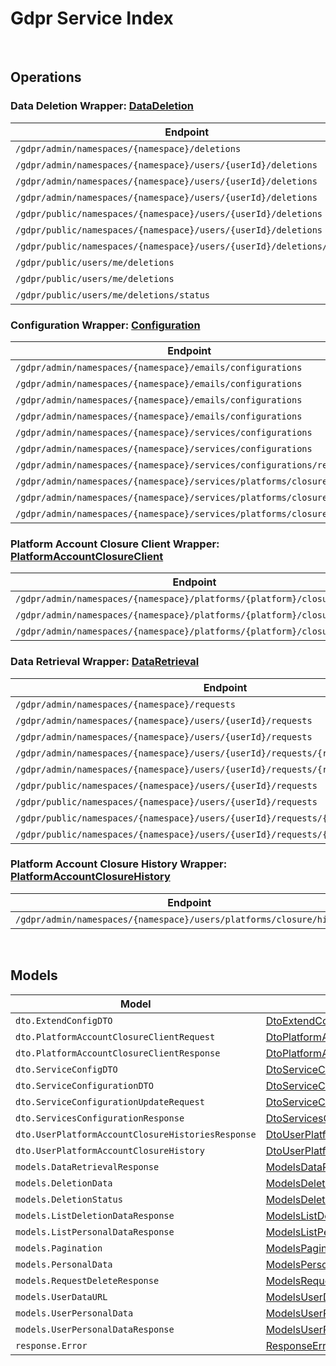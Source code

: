 # Gdpr Service Index

&nbsp;  

## Operations

### Data Deletion Wrapper:  [DataDeletion](../../src/main/java/net/accelbyte/sdk/api/gdpr/wrappers/DataDeletion.java)
| Endpoint | Method | ID | Class | Example |
|---|---|---|---|---|
| `/gdpr/admin/namespaces/{namespace}/deletions` | GET | AdminGetListDeletionDataRequest | [AdminGetListDeletionDataRequest](../../src/main/java/net/accelbyte/sdk/api/gdpr/operations/data_deletion/AdminGetListDeletionDataRequest.java) | [AdminGetListDeletionDataRequest](../../samples/cli/src/main/java/net/accelbyte/sdk/cli/api/gdpr/data_deletion/AdminGetListDeletionDataRequest.java) |
| `/gdpr/admin/namespaces/{namespace}/users/{userId}/deletions` | GET | AdminGetUserAccountDeletionRequest | [AdminGetUserAccountDeletionRequest](../../src/main/java/net/accelbyte/sdk/api/gdpr/operations/data_deletion/AdminGetUserAccountDeletionRequest.java) | [AdminGetUserAccountDeletionRequest](../../samples/cli/src/main/java/net/accelbyte/sdk/cli/api/gdpr/data_deletion/AdminGetUserAccountDeletionRequest.java) |
| `/gdpr/admin/namespaces/{namespace}/users/{userId}/deletions` | POST | AdminSubmitUserAccountDeletionRequest | [AdminSubmitUserAccountDeletionRequest](../../src/main/java/net/accelbyte/sdk/api/gdpr/operations/data_deletion/AdminSubmitUserAccountDeletionRequest.java) | [AdminSubmitUserAccountDeletionRequest](../../samples/cli/src/main/java/net/accelbyte/sdk/cli/api/gdpr/data_deletion/AdminSubmitUserAccountDeletionRequest.java) |
| `/gdpr/admin/namespaces/{namespace}/users/{userId}/deletions` | DELETE | AdminCancelUserAccountDeletionRequest | [AdminCancelUserAccountDeletionRequest](../../src/main/java/net/accelbyte/sdk/api/gdpr/operations/data_deletion/AdminCancelUserAccountDeletionRequest.java) | [AdminCancelUserAccountDeletionRequest](../../samples/cli/src/main/java/net/accelbyte/sdk/cli/api/gdpr/data_deletion/AdminCancelUserAccountDeletionRequest.java) |
| `/gdpr/public/namespaces/{namespace}/users/{userId}/deletions` | POST | PublicSubmitUserAccountDeletionRequest | [PublicSubmitUserAccountDeletionRequest](../../src/main/java/net/accelbyte/sdk/api/gdpr/operations/data_deletion/PublicSubmitUserAccountDeletionRequest.java) | [PublicSubmitUserAccountDeletionRequest](../../samples/cli/src/main/java/net/accelbyte/sdk/cli/api/gdpr/data_deletion/PublicSubmitUserAccountDeletionRequest.java) |
| `/gdpr/public/namespaces/{namespace}/users/{userId}/deletions` | DELETE | PublicCancelUserAccountDeletionRequest | [PublicCancelUserAccountDeletionRequest](../../src/main/java/net/accelbyte/sdk/api/gdpr/operations/data_deletion/PublicCancelUserAccountDeletionRequest.java) | [PublicCancelUserAccountDeletionRequest](../../samples/cli/src/main/java/net/accelbyte/sdk/cli/api/gdpr/data_deletion/PublicCancelUserAccountDeletionRequest.java) |
| `/gdpr/public/namespaces/{namespace}/users/{userId}/deletions/status` | GET | PublicGetUserAccountDeletionStatus | [PublicGetUserAccountDeletionStatus](../../src/main/java/net/accelbyte/sdk/api/gdpr/operations/data_deletion/PublicGetUserAccountDeletionStatus.java) | [PublicGetUserAccountDeletionStatus](../../samples/cli/src/main/java/net/accelbyte/sdk/cli/api/gdpr/data_deletion/PublicGetUserAccountDeletionStatus.java) |
| `/gdpr/public/users/me/deletions` | POST | PublicSubmitMyAccountDeletionRequest | [PublicSubmitMyAccountDeletionRequest](../../src/main/java/net/accelbyte/sdk/api/gdpr/operations/data_deletion/PublicSubmitMyAccountDeletionRequest.java) | [PublicSubmitMyAccountDeletionRequest](../../samples/cli/src/main/java/net/accelbyte/sdk/cli/api/gdpr/data_deletion/PublicSubmitMyAccountDeletionRequest.java) |
| `/gdpr/public/users/me/deletions` | DELETE | PublicCancelMyAccountDeletionRequest | [PublicCancelMyAccountDeletionRequest](../../src/main/java/net/accelbyte/sdk/api/gdpr/operations/data_deletion/PublicCancelMyAccountDeletionRequest.java) | [PublicCancelMyAccountDeletionRequest](../../samples/cli/src/main/java/net/accelbyte/sdk/cli/api/gdpr/data_deletion/PublicCancelMyAccountDeletionRequest.java) |
| `/gdpr/public/users/me/deletions/status` | GET | PublicGetMyAccountDeletionStatus | [PublicGetMyAccountDeletionStatus](../../src/main/java/net/accelbyte/sdk/api/gdpr/operations/data_deletion/PublicGetMyAccountDeletionStatus.java) | [PublicGetMyAccountDeletionStatus](../../samples/cli/src/main/java/net/accelbyte/sdk/cli/api/gdpr/data_deletion/PublicGetMyAccountDeletionStatus.java) |

### Configuration Wrapper:  [Configuration](../../src/main/java/net/accelbyte/sdk/api/gdpr/wrappers/Configuration.java)
| Endpoint | Method | ID | Class | Example |
|---|---|---|---|---|
| `/gdpr/admin/namespaces/{namespace}/emails/configurations` | GET | GetAdminEmailConfiguration | [GetAdminEmailConfiguration](../../src/main/java/net/accelbyte/sdk/api/gdpr/operations/configuration/GetAdminEmailConfiguration.java) | [GetAdminEmailConfiguration](../../samples/cli/src/main/java/net/accelbyte/sdk/cli/api/gdpr/configuration/GetAdminEmailConfiguration.java) |
| `/gdpr/admin/namespaces/{namespace}/emails/configurations` | PUT | UpdateAdminEmailConfiguration | [UpdateAdminEmailConfiguration](../../src/main/java/net/accelbyte/sdk/api/gdpr/operations/configuration/UpdateAdminEmailConfiguration.java) | [UpdateAdminEmailConfiguration](../../samples/cli/src/main/java/net/accelbyte/sdk/cli/api/gdpr/configuration/UpdateAdminEmailConfiguration.java) |
| `/gdpr/admin/namespaces/{namespace}/emails/configurations` | POST | SaveAdminEmailConfiguration | [SaveAdminEmailConfiguration](../../src/main/java/net/accelbyte/sdk/api/gdpr/operations/configuration/SaveAdminEmailConfiguration.java) | [SaveAdminEmailConfiguration](../../samples/cli/src/main/java/net/accelbyte/sdk/cli/api/gdpr/configuration/SaveAdminEmailConfiguration.java) |
| `/gdpr/admin/namespaces/{namespace}/emails/configurations` | DELETE | DeleteAdminEmailConfiguration | [DeleteAdminEmailConfiguration](../../src/main/java/net/accelbyte/sdk/api/gdpr/operations/configuration/DeleteAdminEmailConfiguration.java) | [DeleteAdminEmailConfiguration](../../samples/cli/src/main/java/net/accelbyte/sdk/cli/api/gdpr/configuration/DeleteAdminEmailConfiguration.java) |
| `/gdpr/admin/namespaces/{namespace}/services/configurations` | GET | AdminGetServicesConfiguration | [AdminGetServicesConfiguration](../../src/main/java/net/accelbyte/sdk/api/gdpr/operations/configuration/AdminGetServicesConfiguration.java) | [AdminGetServicesConfiguration](../../samples/cli/src/main/java/net/accelbyte/sdk/cli/api/gdpr/configuration/AdminGetServicesConfiguration.java) |
| `/gdpr/admin/namespaces/{namespace}/services/configurations` | PUT | AdminUpdateServicesConfiguration | [AdminUpdateServicesConfiguration](../../src/main/java/net/accelbyte/sdk/api/gdpr/operations/configuration/AdminUpdateServicesConfiguration.java) | [AdminUpdateServicesConfiguration](../../samples/cli/src/main/java/net/accelbyte/sdk/cli/api/gdpr/configuration/AdminUpdateServicesConfiguration.java) |
| `/gdpr/admin/namespaces/{namespace}/services/configurations/reset` | DELETE | AdminResetServicesConfiguration | [AdminResetServicesConfiguration](../../src/main/java/net/accelbyte/sdk/api/gdpr/operations/configuration/AdminResetServicesConfiguration.java) | [AdminResetServicesConfiguration](../../samples/cli/src/main/java/net/accelbyte/sdk/cli/api/gdpr/configuration/AdminResetServicesConfiguration.java) |
| `/gdpr/admin/namespaces/{namespace}/services/platforms/closure/config` | GET | AdminGetPlatformAccountClosureServicesConfiguration | [AdminGetPlatformAccountClosureServicesConfiguration](../../src/main/java/net/accelbyte/sdk/api/gdpr/operations/configuration/AdminGetPlatformAccountClosureServicesConfiguration.java) | [AdminGetPlatformAccountClosureServicesConfiguration](../../samples/cli/src/main/java/net/accelbyte/sdk/cli/api/gdpr/configuration/AdminGetPlatformAccountClosureServicesConfiguration.java) |
| `/gdpr/admin/namespaces/{namespace}/services/platforms/closure/config` | PUT | AdminUpdatePlatformAccountClosureServicesConfiguration | [AdminUpdatePlatformAccountClosureServicesConfiguration](../../src/main/java/net/accelbyte/sdk/api/gdpr/operations/configuration/AdminUpdatePlatformAccountClosureServicesConfiguration.java) | [AdminUpdatePlatformAccountClosureServicesConfiguration](../../samples/cli/src/main/java/net/accelbyte/sdk/cli/api/gdpr/configuration/AdminUpdatePlatformAccountClosureServicesConfiguration.java) |
| `/gdpr/admin/namespaces/{namespace}/services/platforms/closure/config` | DELETE | AdminResetPlatformAccountClosureServicesConfiguration | [AdminResetPlatformAccountClosureServicesConfiguration](../../src/main/java/net/accelbyte/sdk/api/gdpr/operations/configuration/AdminResetPlatformAccountClosureServicesConfiguration.java) | [AdminResetPlatformAccountClosureServicesConfiguration](../../samples/cli/src/main/java/net/accelbyte/sdk/cli/api/gdpr/configuration/AdminResetPlatformAccountClosureServicesConfiguration.java) |

### Platform Account Closure Client Wrapper:  [PlatformAccountClosureClient](../../src/main/java/net/accelbyte/sdk/api/gdpr/wrappers/PlatformAccountClosureClient.java)
| Endpoint | Method | ID | Class | Example |
|---|---|---|---|---|
| `/gdpr/admin/namespaces/{namespace}/platforms/{platform}/closure/client` | GET | AdminGetPlatformAccountClosureClient | [AdminGetPlatformAccountClosureClient](../../src/main/java/net/accelbyte/sdk/api/gdpr/operations/platform_account_closure_client/AdminGetPlatformAccountClosureClient.java) | [AdminGetPlatformAccountClosureClient](../../samples/cli/src/main/java/net/accelbyte/sdk/cli/api/gdpr/platform_account_closure_client/AdminGetPlatformAccountClosureClient.java) |
| `/gdpr/admin/namespaces/{namespace}/platforms/{platform}/closure/client` | POST | AdminUpdatePlatformAccountClosureClient | [AdminUpdatePlatformAccountClosureClient](../../src/main/java/net/accelbyte/sdk/api/gdpr/operations/platform_account_closure_client/AdminUpdatePlatformAccountClosureClient.java) | [AdminUpdatePlatformAccountClosureClient](../../samples/cli/src/main/java/net/accelbyte/sdk/cli/api/gdpr/platform_account_closure_client/AdminUpdatePlatformAccountClosureClient.java) |
| `/gdpr/admin/namespaces/{namespace}/platforms/{platform}/closure/client` | DELETE | AdminDeletePlatformAccountClosureClient | [AdminDeletePlatformAccountClosureClient](../../src/main/java/net/accelbyte/sdk/api/gdpr/operations/platform_account_closure_client/AdminDeletePlatformAccountClosureClient.java) | [AdminDeletePlatformAccountClosureClient](../../samples/cli/src/main/java/net/accelbyte/sdk/cli/api/gdpr/platform_account_closure_client/AdminDeletePlatformAccountClosureClient.java) |

### Data Retrieval Wrapper:  [DataRetrieval](../../src/main/java/net/accelbyte/sdk/api/gdpr/wrappers/DataRetrieval.java)
| Endpoint | Method | ID | Class | Example |
|---|---|---|---|---|
| `/gdpr/admin/namespaces/{namespace}/requests` | GET | AdminGetListPersonalDataRequest | [AdminGetListPersonalDataRequest](../../src/main/java/net/accelbyte/sdk/api/gdpr/operations/data_retrieval/AdminGetListPersonalDataRequest.java) | [AdminGetListPersonalDataRequest](../../samples/cli/src/main/java/net/accelbyte/sdk/cli/api/gdpr/data_retrieval/AdminGetListPersonalDataRequest.java) |
| `/gdpr/admin/namespaces/{namespace}/users/{userId}/requests` | GET | AdminGetUserPersonalDataRequests | [AdminGetUserPersonalDataRequests](../../src/main/java/net/accelbyte/sdk/api/gdpr/operations/data_retrieval/AdminGetUserPersonalDataRequests.java) | [AdminGetUserPersonalDataRequests](../../samples/cli/src/main/java/net/accelbyte/sdk/cli/api/gdpr/data_retrieval/AdminGetUserPersonalDataRequests.java) |
| `/gdpr/admin/namespaces/{namespace}/users/{userId}/requests` | POST | AdminRequestDataRetrieval | [AdminRequestDataRetrieval](../../src/main/java/net/accelbyte/sdk/api/gdpr/operations/data_retrieval/AdminRequestDataRetrieval.java) | [AdminRequestDataRetrieval](../../samples/cli/src/main/java/net/accelbyte/sdk/cli/api/gdpr/data_retrieval/AdminRequestDataRetrieval.java) |
| `/gdpr/admin/namespaces/{namespace}/users/{userId}/requests/{requestDate}` | DELETE | AdminCancelUserPersonalDataRequest | [AdminCancelUserPersonalDataRequest](../../src/main/java/net/accelbyte/sdk/api/gdpr/operations/data_retrieval/AdminCancelUserPersonalDataRequest.java) | [AdminCancelUserPersonalDataRequest](../../samples/cli/src/main/java/net/accelbyte/sdk/cli/api/gdpr/data_retrieval/AdminCancelUserPersonalDataRequest.java) |
| `/gdpr/admin/namespaces/{namespace}/users/{userId}/requests/{requestDate}/generate` | POST | AdminGeneratePersonalDataURL | [AdminGeneratePersonalDataURL](../../src/main/java/net/accelbyte/sdk/api/gdpr/operations/data_retrieval/AdminGeneratePersonalDataURL.java) | [AdminGeneratePersonalDataURL](../../samples/cli/src/main/java/net/accelbyte/sdk/cli/api/gdpr/data_retrieval/AdminGeneratePersonalDataURL.java) |
| `/gdpr/public/namespaces/{namespace}/users/{userId}/requests` | GET | PublicGetUserPersonalDataRequests | [PublicGetUserPersonalDataRequests](../../src/main/java/net/accelbyte/sdk/api/gdpr/operations/data_retrieval/PublicGetUserPersonalDataRequests.java) | [PublicGetUserPersonalDataRequests](../../samples/cli/src/main/java/net/accelbyte/sdk/cli/api/gdpr/data_retrieval/PublicGetUserPersonalDataRequests.java) |
| `/gdpr/public/namespaces/{namespace}/users/{userId}/requests` | POST | PublicRequestDataRetrieval | [PublicRequestDataRetrieval](../../src/main/java/net/accelbyte/sdk/api/gdpr/operations/data_retrieval/PublicRequestDataRetrieval.java) | [PublicRequestDataRetrieval](../../samples/cli/src/main/java/net/accelbyte/sdk/cli/api/gdpr/data_retrieval/PublicRequestDataRetrieval.java) |
| `/gdpr/public/namespaces/{namespace}/users/{userId}/requests/{requestDate}` | DELETE | PublicCancelUserPersonalDataRequest | [PublicCancelUserPersonalDataRequest](../../src/main/java/net/accelbyte/sdk/api/gdpr/operations/data_retrieval/PublicCancelUserPersonalDataRequest.java) | [PublicCancelUserPersonalDataRequest](../../samples/cli/src/main/java/net/accelbyte/sdk/cli/api/gdpr/data_retrieval/PublicCancelUserPersonalDataRequest.java) |
| `/gdpr/public/namespaces/{namespace}/users/{userId}/requests/{requestDate}/generate` | POST | PublicGeneratePersonalDataURL | [PublicGeneratePersonalDataURL](../../src/main/java/net/accelbyte/sdk/api/gdpr/operations/data_retrieval/PublicGeneratePersonalDataURL.java) | [PublicGeneratePersonalDataURL](../../samples/cli/src/main/java/net/accelbyte/sdk/cli/api/gdpr/data_retrieval/PublicGeneratePersonalDataURL.java) |

### Platform Account Closure History Wrapper:  [PlatformAccountClosureHistory](../../src/main/java/net/accelbyte/sdk/api/gdpr/wrappers/PlatformAccountClosureHistory.java)
| Endpoint | Method | ID | Class | Example |
|---|---|---|---|---|
| `/gdpr/admin/namespaces/{namespace}/users/platforms/closure/histories` | GET | AdminGetUserPlatformAccountClosureHistories | [AdminGetUserPlatformAccountClosureHistories](../../src/main/java/net/accelbyte/sdk/api/gdpr/operations/platform_account_closure_history/AdminGetUserPlatformAccountClosureHistories.java) | [AdminGetUserPlatformAccountClosureHistories](../../samples/cli/src/main/java/net/accelbyte/sdk/cli/api/gdpr/platform_account_closure_history/AdminGetUserPlatformAccountClosureHistories.java) |


&nbsp;  

## Models

| Model | Class |
|---|---|
| `dto.ExtendConfigDTO` | [DtoExtendConfigDTO](../../src/main/java/net/accelbyte/sdk/api/gdpr/models/DtoExtendConfigDTO.java) |
| `dto.PlatformAccountClosureClientRequest` | [DtoPlatformAccountClosureClientRequest](../../src/main/java/net/accelbyte/sdk/api/gdpr/models/DtoPlatformAccountClosureClientRequest.java) |
| `dto.PlatformAccountClosureClientResponse` | [DtoPlatformAccountClosureClientResponse](../../src/main/java/net/accelbyte/sdk/api/gdpr/models/DtoPlatformAccountClosureClientResponse.java) |
| `dto.ServiceConfigDTO` | [DtoServiceConfigDTO](../../src/main/java/net/accelbyte/sdk/api/gdpr/models/DtoServiceConfigDTO.java) |
| `dto.ServiceConfigurationDTO` | [DtoServiceConfigurationDTO](../../src/main/java/net/accelbyte/sdk/api/gdpr/models/DtoServiceConfigurationDTO.java) |
| `dto.ServiceConfigurationUpdateRequest` | [DtoServiceConfigurationUpdateRequest](../../src/main/java/net/accelbyte/sdk/api/gdpr/models/DtoServiceConfigurationUpdateRequest.java) |
| `dto.ServicesConfigurationResponse` | [DtoServicesConfigurationResponse](../../src/main/java/net/accelbyte/sdk/api/gdpr/models/DtoServicesConfigurationResponse.java) |
| `dto.UserPlatformAccountClosureHistoriesResponse` | [DtoUserPlatformAccountClosureHistoriesResponse](../../src/main/java/net/accelbyte/sdk/api/gdpr/models/DtoUserPlatformAccountClosureHistoriesResponse.java) |
| `dto.UserPlatformAccountClosureHistory` | [DtoUserPlatformAccountClosureHistory](../../src/main/java/net/accelbyte/sdk/api/gdpr/models/DtoUserPlatformAccountClosureHistory.java) |
| `models.DataRetrievalResponse` | [ModelsDataRetrievalResponse](../../src/main/java/net/accelbyte/sdk/api/gdpr/models/ModelsDataRetrievalResponse.java) |
| `models.DeletionData` | [ModelsDeletionData](../../src/main/java/net/accelbyte/sdk/api/gdpr/models/ModelsDeletionData.java) |
| `models.DeletionStatus` | [ModelsDeletionStatus](../../src/main/java/net/accelbyte/sdk/api/gdpr/models/ModelsDeletionStatus.java) |
| `models.ListDeletionDataResponse` | [ModelsListDeletionDataResponse](../../src/main/java/net/accelbyte/sdk/api/gdpr/models/ModelsListDeletionDataResponse.java) |
| `models.ListPersonalDataResponse` | [ModelsListPersonalDataResponse](../../src/main/java/net/accelbyte/sdk/api/gdpr/models/ModelsListPersonalDataResponse.java) |
| `models.Pagination` | [ModelsPagination](../../src/main/java/net/accelbyte/sdk/api/gdpr/models/ModelsPagination.java) |
| `models.PersonalData` | [ModelsPersonalData](../../src/main/java/net/accelbyte/sdk/api/gdpr/models/ModelsPersonalData.java) |
| `models.RequestDeleteResponse` | [ModelsRequestDeleteResponse](../../src/main/java/net/accelbyte/sdk/api/gdpr/models/ModelsRequestDeleteResponse.java) |
| `models.UserDataURL` | [ModelsUserDataURL](../../src/main/java/net/accelbyte/sdk/api/gdpr/models/ModelsUserDataURL.java) |
| `models.UserPersonalData` | [ModelsUserPersonalData](../../src/main/java/net/accelbyte/sdk/api/gdpr/models/ModelsUserPersonalData.java) |
| `models.UserPersonalDataResponse` | [ModelsUserPersonalDataResponse](../../src/main/java/net/accelbyte/sdk/api/gdpr/models/ModelsUserPersonalDataResponse.java) |
| `response.Error` | [ResponseError](../../src/main/java/net/accelbyte/sdk/api/gdpr/models/ResponseError.java) |
